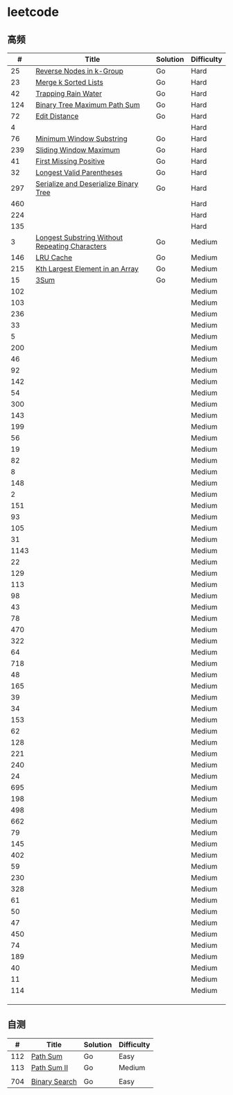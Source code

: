 # leetcode
## 高频

| #    | Title                                                        | Solution | Difficulty |
| ---- | ------------------------------------------------------------ | -------- | ---------- |
| 25   | [Reverse Nodes in k-Group](https://leetcode.com/problems/reverse-nodes-in-k-group) | Go       | Hard       |
| 23   | [Merge k Sorted Lists](https://leetcode.com/problems/merge-k-sorted-lists) | Go       | Hard       |
| 42   | [Trapping Rain Water](https://leetcode.com/problems/trapping-rain-water) | Go       | Hard       |
| 124  | [Binary Tree Maximum Path Sum](https://leetcode.com/problems/binary-tree-maximum-path-sum) | Go       | Hard       |
| 72   | [Edit Distance](https://leetcode.com/problems/edit-distance) | Go       | Hard       |
| 4    |                                                              |          | Hard       |
| 76   | [Minimum Window Substring](https://leetcode.com/problems/minimum-window-substring) | Go       | Hard       |
| 239  | [Sliding Window Maximum](https://leetcode.com/problems/sliding-window-maximum) | Go       | Hard       |
| 41   | [First Missing Positive](https://leetcode.com/problems/first-missing-positive) | Go       | Hard       |
| 32   | [Longest Valid Parentheses](https://leetcode.com/problems/longest-valid-parentheses) | Go       | Hard       |
| 297  | [Serialize and Deserialize Binary Tree](https://leetcode.com/problems/serialize-and-deserialize-binary-tree) | Go       | Hard       |
| 460  |                                                              |          | Hard       |
| 224  |                                                              |          | Hard       |
| 135  |                                                              |          | Hard       |
| 3    | [Longest Substring Without Repeating Characters](https://leetcode.com/problems/longest-substring-without-repeating-characters/) | Go       | Medium     |
| 146  | [LRU Cache](https://leetcode.com/problems/lru-cache)         | Go       | Medium     |
| 215  | [Kth Largest Element in an Array](https://leetcode.com/problems/kth-largest-element-in-an-array) | Go       | Medium     |
| 15   | [3Sum](https://leetcode.com/problems/3sum)                   | Go       | Medium     |
| 102  |                                                              |          | Medium     |
| 103  |                                                              |          | Medium     |
| 236  |                                                              |          | Medium     |
| 33   |                                                              |          | Medium     |
| 5    |                                                              |          | Medium     |
| 200  |                                                              |          | Medium     |
| 46   |                                                              |          | Medium     |
| 92   |                                                              |          | Medium     |
| 142  |                                                              |          | Medium     |
| 54   |                                                              |          | Medium     |
| 300  |                                                              |          | Medium     |
| 143  |                                                              |          | Medium     |
| 199  |                                                              |          | Medium     |
| 56   |                                                              |          | Medium     |
| 19   |                                                              |          | Medium     |
| 82   |                                                              |          | Medium     |
| 8    |                                                              |          | Medium     |
| 148  |                                                              |          | Medium     |
| 2    |                                                              |          | Medium     |
| 151  |                                                              |          | Medium     |
| 93   |                                                              |          | Medium     |
| 105  |                                                              |          | Medium     |
| 31   |                                                              |          | Medium     |
| 1143 |                                                              |          | Medium     |
| 22   |                                                              |          | Medium     |
| 129  |                                                              |          | Medium     |
| 113  |                                                              |          | Medium     |
| 98   |                                                              |          | Medium     |
| 43   |                                                              |          | Medium     |
| 78   |                                                              |          | Medium     |
| 470  |                                                              |          | Medium     |
| 322  |                                                              |          | Medium     |
| 64   |                                                              |          | Medium     |
| 718  |                                                              |          | Medium     |
| 48   |                                                              |          | Medium     |
| 165  |                                                              |          | Medium     |
| 39   |                                                              |          | Medium     |
| 34   |                                                              |          | Medium     |
| 153  |                                                              |          | Medium     |
| 62   |                                                              |          | Medium     |
| 128  |                                                              |          | Medium     |
| 221  |                                                              |          | Medium     |
| 240  |                                                              |          | Medium     |
| 24   |                                                              |          | Medium     |
| 695  |                                                              |          | Medium     |
| 198  |                                                              |          | Medium     |
| 498  |                                                              |          | Medium     |
| 662  |                                                              |          | Medium     |
| 79   |                                                              |          | Medium     |
| 145  |                                                              |          | Medium     |
| 402  |                                                              |          | Medium     |
| 59   |                                                              |          | Medium     |
| 230  |                                                              |          | Medium     |
| 328  |                                                              |          | Medium     |
| 61   |                                                              |          | Medium     |
| 50   |                                                              |          | Medium     |
| 47   |                                                              |          | Medium     |
| 450  |                                                              |          | Medium     |
| 74   |                                                              |          | Medium     |
| 189  |                                                              |          | Medium     |
| 40   |                                                              |          | Medium     |
| 11   |                                                              |          | Medium     |
| 114  |                                                              |          | Medium     |
|      |                                                              |          |            |
|      |                                                              |          |            |
|      |                                                              |          |            |



## 自测

| #    | Title                                                        | Solution | Difficulty |
| ---- | ------------------------------------------------------------ | -------- | ---------- |
| 112  | [Path Sum](https://leetcode.com/problems/path-sum)           | Go       | Easy       |
| 113  | [Path Sum II](https://leetcode.com/problems/path-sum-ii)     | Go       | Medium     |
|      |                                                              |          |            |
| 704  | [Binary Search](https://leetcode.com/problems/binary-search) | Go       | Easy       |

